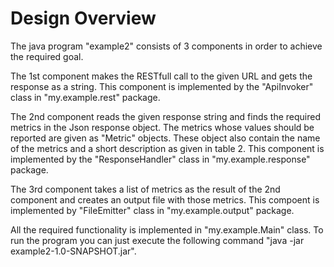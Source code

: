 Design Overview
================

The java program "example2" consists of 3 components in order to achieve the required goal.

The 1st component makes the RESTfull call to the given URL and gets the response as a string. This component is implemented by the "ApiInvoker" class in "my.example.rest" package.

The 2nd component reads the given response string and finds the required metrics in the Json response object. The metrics whose values should be reported are given as "Metric" objects. These object also contain the name of the metrics and a short description as given in table 2. This component is implemented by the "ResponseHandler" class in "my.example.response" package.

The 3rd component takes a list of metrics as the result of the 2nd component and creates an output file with those metrics. This compoent is implemented by "FileEmitter" class in "my.example.output" package.

All the required functionality is implemented in "my.example.Main" class. To run the program you can just execute the following command "java -jar example2-1.0-SNAPSHOT.jar".
